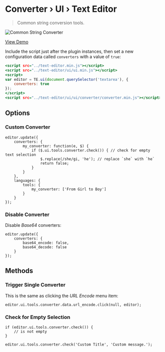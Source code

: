 Converter › UI › Text Editor
============================

> Common string conversion tools.

![Common String Converter](https://cloud.githubusercontent.com/assets/1669261/20245388/e5c00572-a9d2-11e6-84db-d7d522f6683d.png)

[View Demo](https://rawgit.com/tovic/text-editor/master/text-editor/ui/ui/converter/converter.html)

Include the script just after the plugin instances, then set a new configuration data called `converters` with a value of `true`:

~~~ .html
<script src="../text-editor.min.js"></script>
<script src="../text-editor/ui/ui.min.js"></script>
<script>
var editor = TE.ui(document.querySelector('textarea'), {
    converters: true
});
</script>
<script src="../text-editor/ui/ui/converter/converter.min.js"></script>
~~~

Options
-------

### Custom Converter

~~~ .javascript
editor.update({
    converters: {
        my_converter: function(e, $) {
            if ($.ui.tools.converter.check()) { // check for empty text selection
                $.replace(/she/gi, 'he'); // replace `she` with `he`
                return false;
            }
        }
    },
    languages: {
        tools: {
            my_converter: ['From Girl to Boy']
        }
    }
});
~~~

### Disable Converter

Disable _Base64_ converters:

~~~ .javascript
editor.update({
    converters: {
        base64_encode: false,
        base64_decode: false
    }
});
~~~

Methods
-------

### Trigger Single Converter

This is the same as clicking the _URL Encode_ menu item:

~~~ .javascript
editor.ui.tools.converter.data.url_encode.click(null, editor);
~~~

### Check for Empty Selection

~~~ .javascript
if (editor.ui.tools.converter.check()) {
    // is not empty
}
~~~

~~~ .javascript
editor.ui.tools.converter.check('Custom Title', 'Custom message.');
~~~